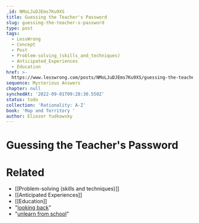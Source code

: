 ```yaml
---
_id: NMoLJuDJEms7Ku9XS
title: Guessing the Teacher's Password
slug: guessing-the-teacher-s-password
type: post
tags:
  - LessWrong
  - Concept
  - Post
  - Problem-solving_(skills_and_techniques)
  - Anticipated_Experiences
  - Education
href: >-
  https://www.lesswrong.com/posts/NMoLJuDJEms7Ku9XS/guessing-the-teacher-s-password
sequence: Mysterious Answers
chapter: null
synchedAt: '2022-09-01T09:28:30.550Z'
status: todo
collection: 'Rationality: A-Z'
book: 'Map and Territory '
author: Eliezer Yudkowsky
---
```


# Guessing the Teacher's Password


# Related

- [[Problem-solving (skills and techniques)]]
- [[Anticipated Experiences]]
- [[Education]]
- "[looking back](http://www.math.utah.edu/~pa/math/polya.html)"
- "[unlearn from school](http://lesswrong.com/lw/i2/two_more_things_to_unlearn_from_school/)"